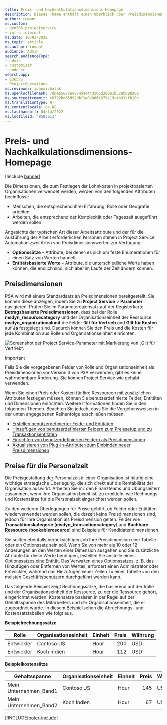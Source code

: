 ```yaml
---
title: Preis- und Nachkalkulationsdimensions-Homepage
description: Dieses Thema enthält einen Überblick über Preisdimensionen.
author: rumant
ms.custom:
- dyn365-projectservice
- intro-internal
ms.date: 10/01/2020
ms.topic: article
ms.author: rumant
audience: Admin
search.audienceType:
- admin
- customizer
- enduser
search.app:
- D365PS
- ProjectOperations
ms.reviewer: johnmichalak
ms.openlocfilehash: 7dbee508cea074a8c443506d280a1b52eb698202
ms.sourcegitcommit: c0792bd65d92db25e0e8864879a19c4b93efb10c
ms.translationtype: HT
ms.contentlocale: de-DE
ms.lasthandoff: 04/14/2022
ms.locfileid: "8593611"
---
```

# <a name="pricing-and-costing-dimensions-home-page"></a>Preis- und Nachkalkulationsdimensions-Homepage

[!include [banner](../includes/psa-now-project-operations.md)]

Die Dimensionen, die zum Festlegen der Lohnkosten in projektbasierten Organisationen verwendet werden, werden von den folgenden Attributen beeinflusst:

- Menschen, die entsprechend ihrer Erfahrung, Rolle oder Geografie arbeiten
- Arbeiten, die entsprechend der Komplexität oder Tageszeit ausgeführt werden sollen

Angesichts der typischen Art dieser Arbeitsattribute und der für die Ausführung der Arbeit erforderlichen Personen stehen in Project Service Automation zwei Arten von Preisdimensionswerten zur Verfügung: 

- **Optionssätze** – Attribute, bei denen es sich um feste Enumerationen für einen Satz von Werten handelt.
- **Entitätsbasierte Werte** – Attribute, die unterschiedliche Werte haben können, die endlich sind, sich aber im Laufe der Zeit ändern können.

## <a name="pricing-dimensions"></a>Preisdimensionen

PSA wird mit einem Standardsatz an Preisdimensionen bereitgestellt. Sie können diese anzeigen, indem Sie zu **Project Service** > **Parameter** navigieren. Prüfen Sie im Parameterdatensatz auf der Registerkarte **Betragsbasierte Preisdimensionen**, dass bei der Rolle **msdyn_resourcecategory** und der Organisationseinheit der Ressource **msdyn_organizationalunit** die Felder **Gilt für Vertrieb** und **Gilt für Kosten** auf **Ja** festgelegt sind. Dadurch können Sie den Preis und die Kosten für jede Kombination aus Rolle und Organisationseinheit einrichten.

![Screenshot der Project Service-Parameter mit Markierung von „Gilt für Vertrieb“.](media/PS-OOB-parameters.png)

> [!IMPORTANT]
> Falls Sie die vorgegebenen Felder von Rolle und Organisationseinheit als Preisdimensionen vor Version 3 von PSA verwenden, gibt es keine wahrnehmbare Änderung. Sie können Project Service wie gehabt verwenden. 

Wenn Sie einen Preis oder Kosten für Ihre Ressourcen mit zusätzlichen Attributen festlegen müssen, können Sie benutzerdefinierte Felder, Entitäten und Dimensionen einrichten. Weitere Informationen finden Sie in den folgenden Themen. Beachten Sie jedoch, dass Sie die Vorgehensweisen in der unten angegebenen Reihenfolge abschließen müssen:

- [Erstellen benutzerdefinierter Felder und Entitäten](create-custom-fields-entities.md)
- [Hinzufügen von benutzerdefinierten Feldern zum Preissetup und zu Transaktionsentitäten](field-references.md)
- [Einrichten von benutzerdefinierten Feldern als Preisdimensionen ](set-up-pricing-dimensions.md)
- [Aktualisieren von Plug-In-Attributen zum Einbinden neuer Preisdimensionen](update-plug-in-attributes.md)

## <a name="pricing-human-resource-time"></a>Preise für die Personalzeit
Die Preisgestaltung der Personalzeit in einer Organisation ist häufig eine wichtige strategische Überlegung, die sich direkt auf die Rentabilität der Organisation auswirkt. Arbeiten Sie mit den Finanzteams und Übungsleitern zusammen, wenn Ihre Organisation bereit ist, zu ermitteln, wie Rechnungs- und Kostensätze für die Personalzeit eingerichtet werden sollen.

Zu den weiteren Überlegungen für Preise gehört, ob Felder oder Entitäten wiederverwendet werden sollen, die derzeit keine Preisdimensionen sind, jedoch für Ihre Organisation als Preisdimension gelten. Felder wie **Transaktionskategorie** (**msdyn_transactioncategory**) und **Buchbare Ressource** (**bookableresource**) sind Beispiele für Kandidatendimensionen. 

Sie sollten ebenfalls berücksichtigen, ob Ihre Preisdimension eine Tabelle oder ein Optionssatz sein soll. Wenn Sie von mehr als 10 oder 12 Änderungen an den Werten einer Dimension ausgehen und Sie zusätzliche Attribute für diese Werte benötigen, erstellen Sie anstelle eines Optionssatzes eine Entität. Das Verwalten eines Optionssatzes, z. B. das Hinzufügen oder Entfernen von Werten, erfordert einen Administrator oder Entwickler, während das Hinzufügen neuer Zeilen zu einer Tabelle von den meisten Geschäftsbenutzern durchgeführt werden kann.

Das folgende Beispiel zeigt Rechnungssätze, die basierend auf der Rolle und der Organisationseinheit der Ressource, zu der die Ressource gehört, eingerichtet werden. Kostensätze basieren in der Regel auf der Gehaltsspanne des Mitarbeiters und der Organisationseinheit, die er zugeordnet wurde. In diesem Beispiel sehen die Abrechnungs- und Kostensatztabellen wie folgt aus.

**Beispielrechnungssätze**

| Rolle        | Organisationseinheit    |Einheit      |Preis      |Währung  |
| ------------|-------------|----------|----------:|----------|
| Entwickler   | Contoso US  |Hour | 200|USD     |
| Entwickler   | Koch Indien |Hour|   112|USD     |


**Beispielkostensätze**

| Gehaltsspanne     | Organisationseinheit    |Einheit      |Preis      |Währung  |
| ----------------|-------------|----------|----------:|----------|
| Mein Unternehmen_Band1 | Contoso US  |Hour | 145|USD     |
| Mein Unternehmen_Band2 | Koch Indien |Hour|   67|USD     |


[!INCLUDE[footer-include](../includes/footer-banner.md)]
